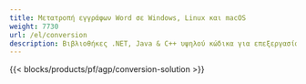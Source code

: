 ```yaml
---
title: Μετατροπή εγγράφων Word σε Windows, Linux και macOS 
weight: 7730
url: /el/conversion
description: Βιβλιοθήκες .NET, Java & C++ υψηλού κώδικα για επεξεργασία και μετατροπή εγγράφων Word.
---
```


{{< blocks/products/pf/agp/conversion-solution >}} 